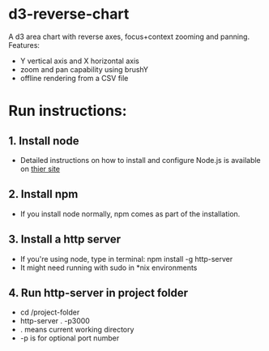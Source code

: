# d3-reverse-chart
A d3 area chart with reverse axes, focus+context zooming and panning.
<br />
Features:
  - Y vertical axis and X horizontal axis
  - zoom and pan capability using brushY
  - offline rendering from a CSV file
# Run instructions:
  ## 1. Install node
  * Detailed instructions on how to install and configure Node.js is available on [thier site](https://nodejs.org/en/)
  ## 2. Install npm
  * If you install node normally, npm comes as part of the installation.
  ## 3. Install a http server
  * If you're using node, type in terminal: npm install -g http-server
  * It might need running with sudo in *nix environments
  ## 4. Run http-server in project folder
  * cd /project-folder
  * http-server . -p3000
  * . means current working directory
  * -p is for optional port number
    

